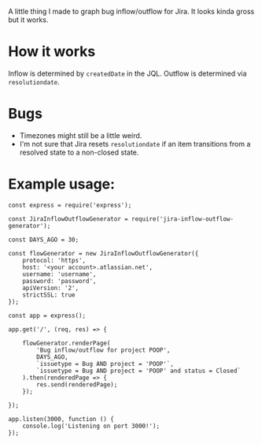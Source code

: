 A little thing I made to graph bug inflow/outflow for Jira. It looks kinda gross but it works.

# How it works

Inflow is determined by `createdDate` in the JQL. Outflow is determined via `resolutiondate`.

# Bugs

* Timezones might still be a little weird.
* I'm not sure that Jira resets `resolutiondate` if an item transitions from a resolved state to a non-closed state.

# Example usage:

```
const express = require('express');

const JiraInflowOutflowGenerator = require('jira-inflow-outflow-generator');

const DAYS_AGO = 30;

const flowGenerator = new JiraInflowOutflowGenerator({
    protocol: 'https',
    host: '<your account>.atlassian.net',
    username: 'username',
    password: 'password',
    apiVersion: '2',
    strictSSL: true
});

const app = express();

app.get('/', (req, res) => {

    flowGenerator.renderPage(
        'Bug inflow/outflow for project POOP',
        DAYS_AGO,
        `issuetype = Bug AND project = 'POOP'`,
        `issuetype = Bug AND project = 'POOP' and status = Closed`
    ).then(renderedPage => {
        res.send(renderedPage);
    });

});

app.listen(3000, function () {
    console.log('Listening on port 3000!');
});



```


